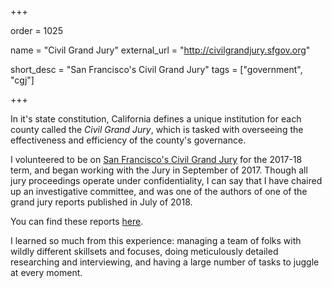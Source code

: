 +++

order = 1025

name = "Civil Grand Jury"
external_url = "http://civilgrandjury.sfgov.org"

short_desc = "San Francisco's Civil Grand Jury"
tags = ["government", "cgj"]

+++

In it's state constitution, California defines a unique institution for each county called the *Civil Grand Jury*, which is tasked with overseeing the effectiveness and efficiency of the county's governance.

I volunteered to be on [San Francisco's Civil Grand Jury](http://civilgrandjury.sfgov.org/) for the 2017-18 term, and began working with the Jury in September of 2017.  Though all jury proceedings operate under confidentiality, I can say that I have chaired up an investigative committee, and was one of the authors of one of the grand jury reports published in July of 2018.

You can find these reports [here](http://civilgrandjury.sfgov.org/report.html).

I learned so much from this experience: managing a team of folks with wildly different skillsets and focuses, doing meticulously detailed researching and interviewing, and having a large number of tasks to juggle at every moment.
